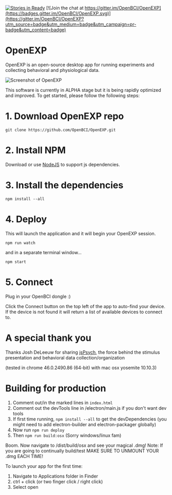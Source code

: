 [![Stories in Ready](https://badge.waffle.io/OpenBCI/OpenEXP.png?label=ready&title=Ready)](https://waffle.io/OpenBCI/OpenEXP)
[![Join the chat at https://gitter.im/OpenBCI/OpenEXP](https://badges.gitter.im/OpenBCI/OpenEXP.svg)](https://gitter.im/OpenBCI/OpenEXP?utm_source=badge&utm_medium=badge&utm_campaign=pr-badge&utm_content=badge)
# OpenEXP
OpenEXP is an open-source desktop app for running experiments and collecting behavioral and physiological data.


![Screenshot of OpenEXP](https://github.com/openexp/OpenEXP/blob/master/home_screenshot.png)

This software is currently in ALPHA stage but it is being rapidly optimized and improved. To get started, please follow the following steps:

# 1. Download OpenEXP repo

```
git clone https://github.com/OpenBCI/OpenEXP.git
```

# 2. Install NPM
Download or use [NodeJS](https://nodejs.org/en/) to support js dependencies.

# 3. Install the dependencies
```
npm install --all
```

# 4. Deploy
This will launch the application and it will begin your OpenEXP session.

```npm run watch```

and in a separate terminal window...

```npm start```

# 5. Connect

Plug in your OpenBCI dongle :)

Click the Connect button on the top left of the app to auto-find your device.  If the device is not found it will return a list of available devices to connect to.

# A special thank you
Thanks Josh DeLeeuw for sharing [jsPsych](https://github.com/jodeleeuw/jsPsych), the force behind the stimulus presentation and behavioral data collection/organization

(tested in chrome 46.0.2490.86 (64-bit) with mac osx yosemite 10.10.3)

# Building for production

1. Comment out/in the marked lines in `index.html`
2. Comment out the devTools line in /electron/main.js if you don't want dev tools
2. If first time running, `npm install --all` to get the devDependencies (you might need to add electron-builder and electron-packager globally)
3. Now run `npm run deploy`
3. Then `npm run build:osx` (Sorry windows/linux fam)

Boom. Now navigate to /dist/build/osx and see your magical .dmg!
Note: If you are going to continually build/test MAKE SURE TO UNMOUNT YOUR .dmg EACH TIME!

To launch your app for the first time:
1. Navigate to Applications folder in Finder
2. ctrl + click (or two finger click / right click)
3. Select open
